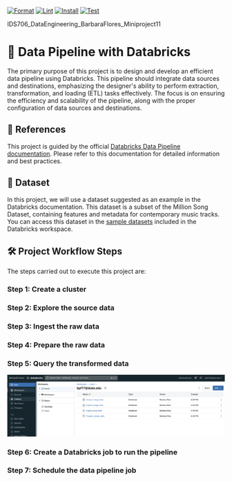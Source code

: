 [![Format](https://github.com/nogibjj/IDS706_DataEngineering_BarbaraFlores_Miniproject11/actions/workflows/format.yml/badge.svg)](https://github.com/nogibjj/IDS706_DataEngineering_BarbaraFlores_Miniproject11/actions/workflows/format.yml)
[![Lint](https://github.com/nogibjj/IDS706_DataEngineering_BarbaraFlores_Miniproject11/actions/workflows/lint.yml/badge.svg)](https://github.com/nogibjj/IDS706_DataEngineering_BarbaraFlores_Miniproject11/actions/workflows/lint.yml)
[![Install](https://github.com/nogibjj/IDS706_DataEngineering_BarbaraFlores_Miniproject11/actions/workflows/install.yml/badge.svg)](https://github.com/nogibjj/IDS706_DataEngineering_BarbaraFlores_Miniproject11/actions/workflows/install.yml)
[![Test](https://github.com/nogibjj/IDS706_DataEngineering_BarbaraFlores_Miniproject11/actions/workflows/test.yml/badge.svg)](https://github.com/nogibjj/IDS706_DataEngineering_BarbaraFlores_Miniproject11/actions/workflows/test.yml)



IDS706_DataEngineering_BarbaraFlores_Miniproject11
# 📂 Data Pipeline with Databricks

The primary purpose of this project is to design and develop an efficient data pipeline using Databricks. This pipeline should integrate data sources and destinations, emphasizing the designer's ability to perform extraction, transformation, and loading (ETL) tasks effectively. The focus is on ensuring the efficiency and scalability of the pipeline, along with the proper configuration of data sources and destinations.

## 📌 References

This project is guided by the official [Databricks Data Pipeline documentation](https://docs.databricks.com/en/getting-started/data-pipeline-get-started.html). Please refer to this documentation for detailed information and best practices.

## 🎵 Dataset

In this project, we will use a dataset suggested as an example in the Databricks documentation. This dataset is a subset of the Million Song Dataset, containing features and metadata for contemporary music tracks. You can access this dataset in the [sample datasets](https://docs.databricks.com/en/dbfs/databricks-datasets.html#databricks-datasets-databricks-datasets) included in the Databricks workspace.

## 🛠️ Project Workflow Steps
The steps carried out to execute this project are:

### Step 1: Create a cluster
### Step 2: Explore the source data
### Step 3: Ingest the raw data
### Step 4: Prepare the raw data
### Step 5: Query the transformed data

![01](https://raw.githubusercontent.com/nogibjj/IDS706_DataEngineering_BarbaraFlores_Miniproject11/main/images/01.png)


### Step 6: Create a Databricks job to run the pipeline
### Step 7: Schedule the data pipeline job




